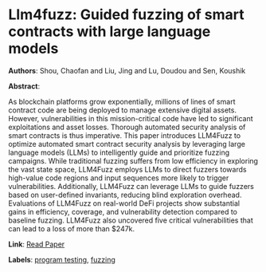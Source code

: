# Llm4fuzz: Guided fuzzing of smart contracts with large language models

**Authors**: Shou, Chaofan and Liu, Jing and Lu, Doudou and Sen, Koushik

**Abstract**:

As blockchain platforms grow exponentially, millions of lines of smart contract code are being deployed to manage extensive digital assets. However, vulnerabilities in this mission-critical code have led to significant exploitations and asset losses. Thorough automated security analysis of smart contracts is thus imperative. This paper introduces LLM4Fuzz to optimize automated smart contract security analysis by leveraging large language models (LLMs) to intelligently guide and prioritize fuzzing campaigns. While traditional fuzzing suffers from low efficiency in exploring the vast state space, LLM4Fuzz employs LLMs to direct fuzzers towards high-value code regions and input sequences more likely to trigger vulnerabilities. Additionally, LLM4Fuzz can leverage LLMs to guide fuzzers based on user-defined invariants, reducing blind exploration overhead. Evaluations of LLM4Fuzz on real-world DeFi projects show substantial gains in efficiency, coverage, and vulnerability detection compared to baseline fuzzing. LLM4Fuzz also uncovered five critical vulnerabilities that can lead to a loss of more than $247k.

**Link**: [Read Paper](https://arxiv.org/pdf/2401.11108.pdf)

**Labels**: [program testing](../../labels/program_testing.md), [fuzzing](../../labels/fuzzing.md)
